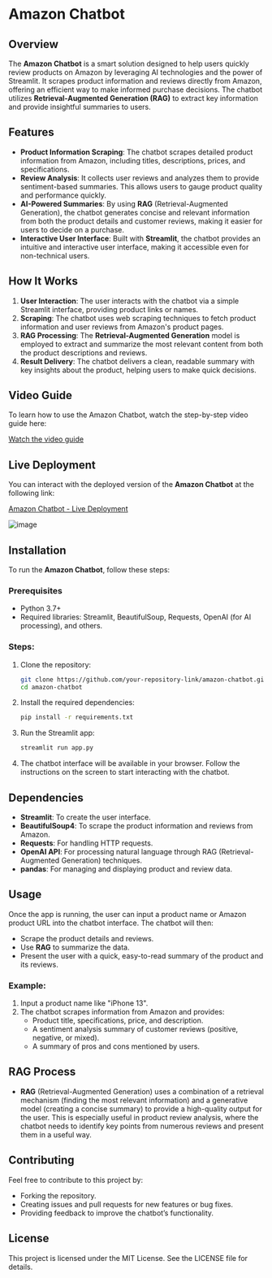 # Amazon Chatbot

## Overview
The **Amazon Chatbot** is a smart solution designed to help users quickly review products on Amazon by leveraging AI technologies and the power of Streamlit. It scrapes product information and reviews directly from Amazon, offering an efficient way to make informed purchase decisions. The chatbot utilizes **Retrieval-Augmented Generation (RAG)** to extract key information and provide insightful summaries to users.

## Features
- **Product Information Scraping**: The chatbot scrapes detailed product information from Amazon, including titles, descriptions, prices, and specifications.
- **Review Analysis**: It collects user reviews and analyzes them to provide sentiment-based summaries. This allows users to gauge product quality and performance quickly.
- **AI-Powered Summaries**: By using **RAG** (Retrieval-Augmented Generation), the chatbot generates concise and relevant information from both the product details and customer reviews, making it easier for users to decide on a purchase.
- **Interactive User Interface**: Built with **Streamlit**, the chatbot provides an intuitive and interactive user interface, making it accessible even for non-technical users.
  
## How It Works
1. **User Interaction**: The user interacts with the chatbot via a simple Streamlit interface, providing product links or names.
2. **Scraping**: The chatbot uses web scraping techniques to fetch product information and user reviews from Amazon's product pages.
3. **RAG Processing**: The **Retrieval-Augmented Generation** model is employed to extract and summarize the most relevant content from both the product descriptions and reviews.
4. **Result Delivery**: The chatbot delivers a clean, readable summary with key insights about the product, helping users to make quick decisions.

## Video Guide
To learn how to use the Amazon Chatbot, watch the step-by-step video guide here:

[Watch the video guide](https://studenthcmusedu-my.sharepoint.com/:f:/g/personal/21127616_student_hcmus_edu_vn/Emyyjn0PGKtHidtIMXZ38tgBtyc7upnt-XJAQvP7_ip35Q?e=AT9Iob)

## Live Deployment
You can interact with the deployed version of the **Amazon Chatbot** at the following link:

[Amazon Chatbot - Live Deployment](https://khdlud-684432473097.us-central1.run.app/)

![image](https://github.com/user-attachments/assets/7e022c56-78f5-46b6-b661-c3f2d7a7d2ec)



## Installation

To run the **Amazon Chatbot**, follow these steps:

### Prerequisites
- Python 3.7+
- Required libraries: Streamlit, BeautifulSoup, Requests, OpenAI (for AI processing), and others.

### Steps:
1. Clone the repository:

    ```bash
    git clone https://github.com/your-repository-link/amazon-chatbot.git
    cd amazon-chatbot
    ```

2. Install the required dependencies:

    ```bash
    pip install -r requirements.txt
    ```

3. Run the Streamlit app:

    ```bash
    streamlit run app.py
    ```

4. The chatbot interface will be available in your browser. Follow the instructions on the screen to start interacting with the chatbot.

## Dependencies
- **Streamlit**: To create the user interface.
- **BeautifulSoup4**: To scrape the product information and reviews from Amazon.
- **Requests**: For handling HTTP requests.
- **OpenAI API**: For processing natural language through RAG (Retrieval-Augmented Generation) techniques.
- **pandas**: For managing and displaying product and review data.

## Usage
Once the app is running, the user can input a product name or Amazon product URL into the chatbot interface. The chatbot will then:
- Scrape the product details and reviews.
- Use **RAG** to summarize the data.
- Present the user with a quick, easy-to-read summary of the product and its reviews.

### Example:

1. Input a product name like "iPhone 13".
2. The chatbot scrapes information from Amazon and provides:
   - Product title, specifications, price, and description.
   - A sentiment analysis summary of customer reviews (positive, negative, or mixed).
   - A summary of pros and cons mentioned by users.

## RAG Process
- **RAG** (Retrieval-Augmented Generation) uses a combination of a retrieval mechanism (finding the most relevant information) and a generative model (creating a concise summary) to provide a high-quality output for the user. This is especially useful in product review analysis, where the chatbot needs to identify key points from numerous reviews and present them in a useful way.

## Contributing
Feel free to contribute to this project by:
- Forking the repository.
- Creating issues and pull requests for new features or bug fixes.
- Providing feedback to improve the chatbot’s functionality.

## License
This project is licensed under the MIT License. See the LICENSE file for details.
